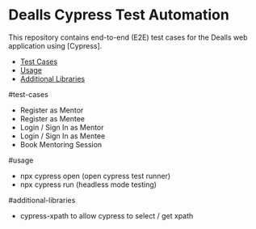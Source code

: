# Dealls Cypress Test Automation

This repository contains end-to-end (E2E) test cases for the Dealls web application using [Cypress].

- [Test Cases](#test-cases)
- [Usage](#usage)
- [Additional Libraries](#additional-libraries)

#test-cases
- Register as Mentor 
- Register as Mentee
- Login / Sign In as Mentor
- Login / Sign In as Mentee
- Book Mentoring Session

#usage
- npx cypress open (open cypress test runner)
- npx cypress run (headless mode testing)

#additional-libraries
- cypress-xpath to allow cypress to select / get xpath